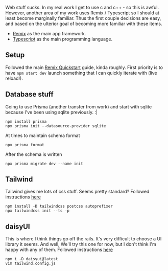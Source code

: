 Web stuff sucks.
In my real work I get to use c and c++ - so this is awful.
However, another area of my work uses Remix / Typescript so I should at least become marginally familiar.
Thus the first couple decisions are easy, and based on the ulterior goal of becoming more familiar with these items.

- [Remix](https://remix.run/) as the main app framework.
- [Typescript](https://www.typescriptlang.org/) as the main programming language.


## Setup
Followed the main [Remix Quickstart](https://remix.run/docs/en/main/start/quickstart) guide, kinda roughly.
First priority is to have `npm start dev` launch something that I can quickly iterate with (live reload!).

## Database stuff
Going to use Prisma (another transfer from work) and start with sqlite because I've been using sqlite previously. :|

```
npm install prisma
npx prisma init --datasource-provider sqlite
```

At times to maintain schema format
```
npx prisma format
```

After the schema is written

```
npx prisma migrate dev --name init
```

## Tailwind
Tailwind gives me lots of css stuff.
Seems pretty standard?
Followed instructions [here](https://tailwindcss.com/docs/guides/remix)

```
npm install -D tailwindcss postcss autoprefixer
npx tailwindcss init --ts -p
```

## daisyUI
This is where I think things go off the rails.
It's very difficult to choose a UI library it seems.
And well, We'll try this one for now, but I don't think I'm happy with any of them.
Followed instructions [here](https://daisyui.com/docs/install/)

```
npm i -D daisyui@latest
vim tailwind.config.js
```

